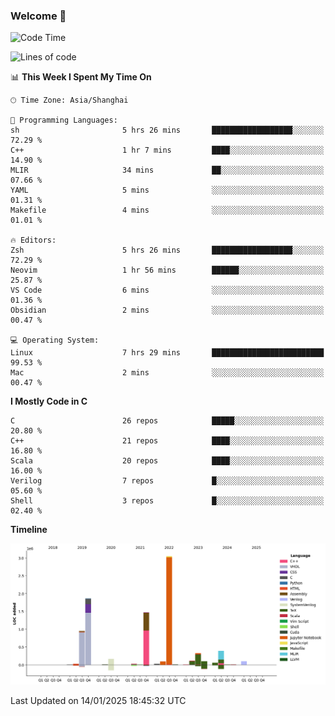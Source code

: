 ### Welcome 👋

<!--START_SECTION:waka-->
![Code Time](http://img.shields.io/badge/Code%20Time-1%2C816%20hrs%2057%20mins-blue)

![Lines of code](https://img.shields.io/badge/From%20Hello%20World%20I%27ve%20Written-8.8%20million%20lines%20of%20code-blue)

📊 **This Week I Spent My Time On** 

```text
🕑︎ Time Zone: Asia/Shanghai

💬 Programming Languages: 
sh                       5 hrs 26 mins       ██████████████████░░░░░░░   72.29 % 
C++                      1 hr 7 mins         ████░░░░░░░░░░░░░░░░░░░░░   14.90 % 
MLIR                     34 mins             ██░░░░░░░░░░░░░░░░░░░░░░░   07.66 % 
YAML                     5 mins              ░░░░░░░░░░░░░░░░░░░░░░░░░   01.31 % 
Makefile                 4 mins              ░░░░░░░░░░░░░░░░░░░░░░░░░   01.01 % 

🔥 Editors: 
Zsh                      5 hrs 26 mins       ██████████████████░░░░░░░   72.29 % 
Neovim                   1 hr 56 mins        ██████░░░░░░░░░░░░░░░░░░░   25.87 % 
VS Code                  6 mins              ░░░░░░░░░░░░░░░░░░░░░░░░░   01.36 % 
Obsidian                 2 mins              ░░░░░░░░░░░░░░░░░░░░░░░░░   00.47 % 

💻 Operating System: 
Linux                    7 hrs 29 mins       █████████████████████████   99.53 % 
Mac                      2 mins              ░░░░░░░░░░░░░░░░░░░░░░░░░   00.47 % 
```

**I Mostly Code in C** 

```text
C                        26 repos            █████░░░░░░░░░░░░░░░░░░░░   20.80 % 
C++                      21 repos            ████░░░░░░░░░░░░░░░░░░░░░   16.80 % 
Scala                    20 repos            ████░░░░░░░░░░░░░░░░░░░░░   16.00 % 
Verilog                  7 repos             █░░░░░░░░░░░░░░░░░░░░░░░░   05.60 % 
Shell                    3 repos             █░░░░░░░░░░░░░░░░░░░░░░░░   02.40 % 
```



**Timeline**

![Lines of Code chart](https://raw.githubusercontent.com/Bohan-hu/Bohan-hu/master/assets/bar_graph.png)


 Last Updated on 14/01/2025 18:45:32 UTC
<!--END_SECTION:waka-->



